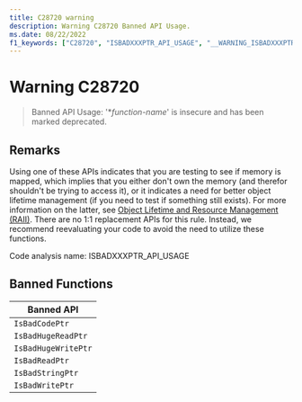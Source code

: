 ```yaml
---
title: C28720 warning
description: Warning C28720 Banned API Usage.
ms.date: 08/22/2022
f1_keywords: ["C28720", "ISBADXXXPTR_API_USAGE", "__WARNING_ISBADXXXPTR_API_USAGE"]
---
```

# Warning C28720

> Banned API Usage: '\**function-name*' is insecure and has been marked deprecated.

## Remarks

Using one of these APIs indicates that you are testing to see if memory is mapped, which implies that you either don't own the memory (and therefor shouldn't be trying to access it), or it indicates a need for better object lifetime management (if you need to test if something still exists). For more information on the latter, see [Object Lifetime and Resource Management (RAII)](/cpp/cpp/object-lifetime-and-resource-management-modern-cpp). 
There are no 1:1 replacement APIs for this rule. Instead, we recommend reevaluating your code to avoid the need to utilize these functions. 

Code analysis name: ISBADXXXPTR_API_USAGE

## Banned Functions

| Banned API |
| -----------|
|```IsBadCodePtr```|
|```IsBadHugeReadPtr```|
|```IsBadHugeWritePtr```|
|```IsBadReadPtr```|
|```IsBadStringPtr```|
|```IsBadWritePtr```|



 

 





